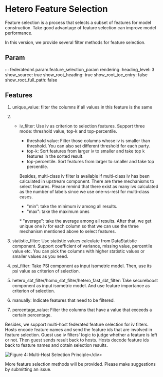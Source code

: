 # Hetero Feature Selection

Feature selection is a process that selects a subset of features for
model construction. Take good advantage of feature selection can improve
model performance.

In this version, we provide several filter methods for feature
selection.

## Param

::: federatedml.param.feature_selection_param
    rendering:
      heading_level: 3
      show_source: true
      show_root_heading: true
      show_root_toc_entry: false
      show_root_full_path: false


## Features

1.  unique\_value: filter the columns if all values in this feature is
    the same

2.    - iv\_filter: Use iv as criterion to selection features. Support
        three mode: threshold value, top-k and top-percentile.
        
          - threshold value: Filter those columns whose iv is smaller
            than threshold. You can also set different threshold for
            each party.
          - top-k: Sort features from larger iv to smaller and take top
            k features in the sorted result.
          - top-percentile. Sort features from larger to smaller and
            take top percentile.
        
        Besides, multi-class iv filter is available if multi-class iv
        has been calculated in upstream component. There are three
        mechanisms to select features. Please remind that there exist as
        many ivs calculated as the number of labels since we use
        one-vs-rest for multi-class cases.
        
          - "min": take the minimum iv among all results.
          - "max": take the maximum ones
        
        \* "average": take the average among all results. After that, we
        get unique one iv for each column so that we can use the three
        mechanism mentioned above to select features.

3.  statistic\_filter: Use statistic values calculate from DataStatistic
    component. Support coefficient of variance, missing value,
    percentile value etc. You can pick the columns with higher statistic
    values or smaller values as you need.

4.  psi\_filter: Take PSI component as input isometric model. Then, use
    its psi value as criterion of selection.

5.  hetero\_sbt\_filter/homo\_sbt\_filter/hetero\_fast\_sbt\_filter:
    Take secureboost component as input isometric model. And use feature
    importance as criterion of selection.

6.  manually: Indicate features that need to be filtered.

7.  percentage\_value: Filter the columns that have a value that exceeds
    a certain percentage.

Besides, we support multi-host federated feature selection for iv
filters. Hosts encode feature names and send the feature ids that are
involved in feature selection. Guest use iv filters' logic to judge
whether a feature is left or not. Then guest sends result back to hosts.
Hosts decode feature ids back to feature names and obtain selection
results.

![Figure 4: Multi-Host Selection
Principle\</div\>](../../images/multi_host_selection.png)

More feature selection methods will be provided. Please make suggestions
by submitting an issue.

